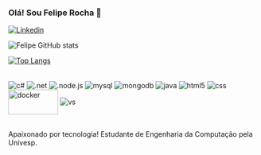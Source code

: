 ### Olá! Sou Felipe Rocha 👋

[![Linkedin](https://img.shields.io/badge/LinkedIn-0077B5?style=for-the-badge&logo=linkedin&logoColor=white)](https://www.linkedin.com/in/felipe-vi%C3%A9ga-rocha-772414224/)

![Felipe GitHub stats](https://github-readme-stats.vercel.app/api?username=gfvrocha&show_icons=true&theme=dracula)

[![Top Langs](https://github-readme-stats.vercel.app/api/top-langs/?username=gfvrocha&layout=compact)](https://github.com/anuraghazra/github-readme-stats)

<div style="display: inline_block"><br/>
    <img align="center" alt="c#" src=https://img.shields.io/badge/C%23-239120?style=for-the-badge&logo=c-sharp&logoColor=white />
    <img align="center" alt=".net" src=https://img.shields.io/badge/.NET-5C2D91?style=for-the-badge&logo=.net&logoColor=white/>
    <img align="center" alt=".node.js" src=https://img.shields.io/badge/Node.js-43853D?style=for-the-badge&logo=node.js&logoColor=white/>
    <img align="center" alt="mysql" src=	https://img.shields.io/badge/MySQL-00000F?style=for-the-badge&logo=mysql&logoColor=white/>
    <img align="center" alt="mongodb" src=https://img.shields.io/badge/MongoDB-4EA94B?style=for-the-badge&logo=mongodb&logoColor=white/>
    <img align="center" alt="java" src=https://img.shields.io/badge/Java-ED8B00?style=for-the-badge&logo=java&logoColor=white/>
    <img align="center" alt="html5" src=https://img.shields.io/badge/HTML5-E34F26?style=for-the-badge&logo=html5&logoColor=white/>
     <img align="center" alt="css" src=https://img.shields.io/badge/CSS-239120?&style=for-the-badge&logo=css3&logoColor=white/>
      <img align="center" alt="docker" src="https://miro.medium.com/max/400/1*qdqnUVNGS5Dj_oAZ4uqjtg.png" width="100" height="50"/>
      <img align="center" alt="vs" src=https://img.shields.io/badge/Visual_Studio-5C2D91?style=for-the-badge&logo=visual%20studio&logoColor=white/>
</div><br/>

Apaixonado por tecnologia! Estudante de Engenharia da Computação pela Univesp.
